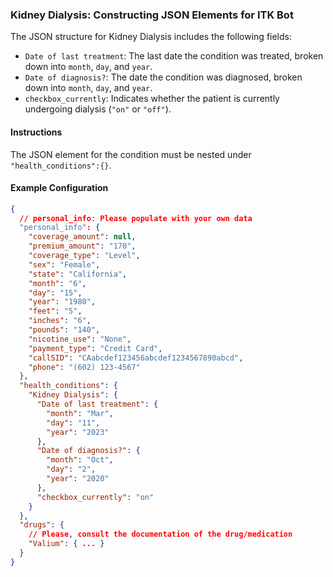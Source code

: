 ### Kidney Dialysis: Constructing JSON Elements for ITK Bot

The JSON structure for Kidney Dialysis includes the following fields:

- `Date of last treatment`: The last date the condition was treated, broken down into `month`, `day`, and `year`.
- `Date of diagnosis?`: The date the condition was diagnosed, broken down into `month`, `day`, and `year`.
- `checkbox_currently`: Indicates whether the patient is currently undergoing dialysis (`"on"` or `"off"`).

#### Instructions

The JSON element for the condition must be nested under `"health_conditions":{}`.

#### Example Configuration

```json
{
  // personal_info: Please populate with your own data
  "personal_info": {
    "coverage_amount": null,
    "premium_amount": "170",
    "coverage_type": "Level",
    "sex": "Female",
    "state": "California",
    "month": "6",
    "day": "15",
    "year": "1980",
    "feet": "5",
    "inches": "6",
    "pounds": "140",
    "nicotine_use": "None",
    "payment_type": "Credit Card",
    "callSID": "CAabcdef123456abcdef1234567890abcd",
    "phone": "(602) 123-4567"
  },
  "health_conditions": {
    "Kidney Dialysis": {
      "Date of last treatment": {
        "month": "Mar",
        "day": "11",
        "year": "2023"
      },
      "Date of diagnosis?": {
        "month": "Oct",
        "day": "2",
        "year": "2020"
      },
      "checkbox_currently": "on"
    }
  },
  "drugs": {
    // Please, consult the documentation of the drug/medication
    "Valium": { ... }
  }
}
```
